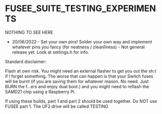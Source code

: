 # FUSEE_SUITE_TESTING_EXPERIMENTS

NOTHING TO SEE HERE

- 20/06/2022 - Set your own pins! Solder your own way and implement whatever pins you fancy (for neatness / cleanliness) - Not general release yet. Look at settings.h for info.

Standard disclaimer:

Flash at own risk. You might need an external flasher to get you out the sh.t if I forget something. The worse that can happen is that your Switch fuses will be burnt (if you are saving them for whatever reason. No need. Just BURN the f...ers and enjoy dual boot.) and you might need to reflash the SAMD21 chip using a Raspberry Pi.

If using these builds, part 1 and part 2 should be used together. Do NOT use FUSEE part 1. The UF2 drive will be called TESTING

